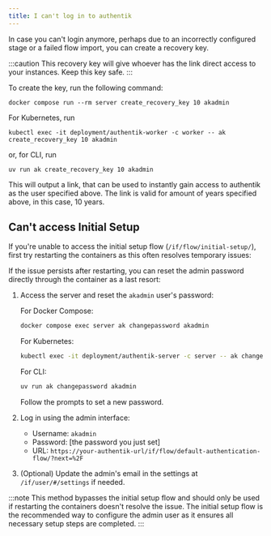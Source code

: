 ```yaml
---
title: I can't log in to authentik
---
```


In case you can't login anymore, perhaps due to an incorrectly configured stage or a failed flow import, you can create a recovery key.

:::caution
This recovery key will give whoever has the link direct access to your instances. Keep this key safe.
:::

To create the key, run the following command:

```shell
docker compose run --rm server create_recovery_key 10 akadmin
```

For Kubernetes, run

```shell
kubectl exec -it deployment/authentik-worker -c worker -- ak create_recovery_key 10 akadmin
```

or, for CLI, run

```shell
uv run ak create_recovery_key 10 akadmin
```

This will output a link, that can be used to instantly gain access to authentik as the user specified above. The link is valid for amount of years specified above, in this case, 10 years.

## Can't access Initial Setup

If you're unable to access the initial setup flow (`/if/flow/initial-setup/`), first try restarting the containers as this often resolves temporary issues:

If the issue persists after restarting, you can reset the admin password directly through the container as a last resort:

1. Access the server and reset the `akadmin` user's password:

   For Docker Compose:
   ```bash
   docker compose exec server ak changepassword akadmin
   ```

   For Kubernetes:
   ```bash
   kubectl exec -it deployment/authentik-server -c server -- ak changepassword akadmin
   ```

   For CLI:
   ```bash
   uv run ak changepassword akadmin
   ```

   Follow the prompts to set a new password.

2. Log in using the admin interface:
   - Username: `akadmin`
   - Password: [the password you just set]
   - URL: `https://your-authentik-url/if/flow/default-authentication-flow/?next=%2F`

3. (Optional) Update the admin's email in the settings at `/if/user/#/settings` if needed.

:::note
This method bypasses the initial setup flow and should only be used if restarting the containers doesn't resolve the issue. The initial setup flow is the recommended way to configure the admin user as it ensures all necessary setup steps are completed.
:::
